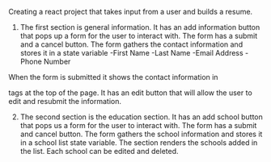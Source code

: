 Creating a react project that takes input from a user and builds a resume.

1. The first section is general information.
   It has an add information button that pops up a form for the user to interact with. The form has a submit and a cancel button.
   The form gathers the contact information and stores it in a state variable
   -First Name
   -Last Name
   -Email Address
   -Phone Number

When the form is submitted it shows the contact information in <p> tags at the top of the page. It has an edit button that will allow the user to edit and resubmit the information.

2. The second section is the education section. It has an add school button that pops us a form for the user to interact with. The form has a submit and cancel button. The form gathers the school information and stores it in a school list state variable. The section renders the schools added in the list. Each school can be edited and deleted.
